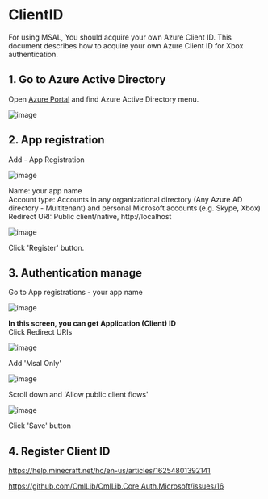 # ClientID

For using MSAL, You should acquire your own Azure Client ID. This document describes how to acquire your own Azure Client ID for Xbox authentication.

## 1. Go to Azure Active Directory

Open [Azure Portal](https://portal.azure.com/) and find Azure Active Directory menu.

![image](https://user-images.githubusercontent.com/17783561/154854882-79918bb0-f317-4ab8-aac9-4b51f4086be9.png)

## 2. App registration

Add - App Registration

![image](https://user-images.githubusercontent.com/17783561/154855003-4f5fc4ea-7083-47f9-818d-72216a548c27.png)

Name: your app name\
Account type: Accounts in any organizational directory (Any Azure AD directory - Multitenant) and personal Microsoft accounts (e.g. Skype, Xbox)\
Redirect URI: Public client/native, http://localhost

![image](https://user-images.githubusercontent.com/17783561/154855171-2198b328-9457-46e3-89b8-b1e295bfb5bd.png)

Click 'Register' button.

## 3. Authentication manage

Go to App registrations - your app name

![image](https://user-images.githubusercontent.com/17783561/154855363-17386531-4fb6-4fa3-aab2-3dc1ed954d48.png)

**In this screen, you can get Application (Client) ID**\
Click Redirect URIs

![image](https://user-images.githubusercontent.com/17783561/154855473-19713858-8c6e-49f0-ab13-51c33fc245fb.png)

Add 'Msal Only'

![image](https://user-images.githubusercontent.com/17783561/154855535-6b1abe22-a310-4038-89ad-b5c1cc006327.png)

Scroll down and 'Allow public client flows'

![image](https://user-images.githubusercontent.com/17783561/154855569-e5e8441e-30ad-4930-af5d-5e790ad9e1ce.png)

Click 'Save' button

## 4. Register Client ID

https://help.minecraft.net/hc/en-us/articles/16254801392141

https://github.com/CmlLib/CmlLib.Core.Auth.Microsoft/issues/16